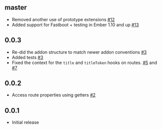 ## master
+ Removed another use of prototype extensions [#12](https://github.com/kimroen/ember-cli-document-title/pull/12)
+ Added support for Fastboot + testing in Ember 1.10 and up [#13](https://github.com/kimroen/ember-cli-document-title/pull/13)

## 0.0.3
+ Re-did the addon structure to match newer addon conventions [#3](https://github.com/kimroen/ember-cli-document-title/pull/3)
+ Added tests [#3](https://github.com/kimroen/ember-cli-document-title/pull/3)
+ Fixed the context for the `title` and `titleToken` hooks on routes. [#5](https://github.com/kimroen/ember-cli-document-title/pull/5) and [#7](https://github.com/kimroen/ember-cli-document-title/pull/7)

## 0.0.2
+ Access route properties using getters [#2](https://github.com/kimroen/ember-cli-document-title/pull/2)

## 0.0.1
+ Initial release
